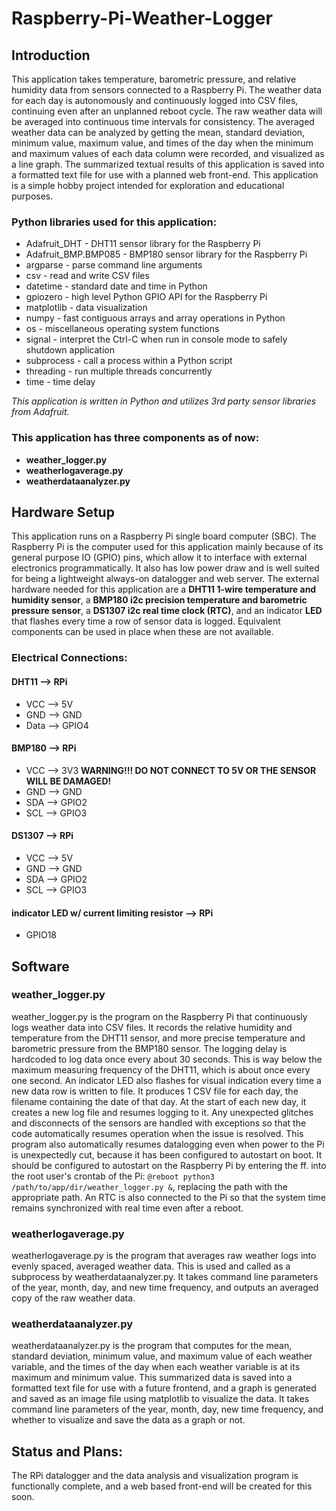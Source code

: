 # Raspberry-Pi-Weather-Logger

## Introduction
This application takes temperature, barometric pressure, and relative humidity data from sensors connected to a Raspberry Pi. The weather data for each day is autonomously and continuously logged into CSV files, continuing even after an unplanned reboot cycle. The raw weather data will be averaged into continuous time intervals for consistency. The averaged weather data can be analyzed by getting the mean, standard deviation, minimum value, maximum value, and times of the day when the minimum and maximum values of each data column were recorded, and visualized as a line graph. The summarized textual results of this application is saved into a formatted text file for use with a planned web front-end. This application is a simple hobby project intended for exploration and educational purposes.

### Python libraries used for this application:
- Adafruit_DHT - DHT11 sensor library for the Raspberry Pi
- Adafruit_BMP.BMP085 - BMP180 sensor library for the Raspberry Pi
- argparse - parse command line arguments
- csv - read and write CSV files
- datetime - standard date and time in Python
- gpiozero - high level Python GPIO API for the Raspberry Pi
- matplotlib - data visualization
- numpy - fast contiguous arrays and array operations in Python
- os - miscellaneous operating system functions
- signal - interpret the Ctrl-C when run in console mode to safely shutdown application
- subprocess - call a process within a Python script
- threading - run multiple threads concurrently
- time - time delay

*This application is written in Python and utilizes 3rd party sensor libraries from Adafruit.*

### This application has three components as of now:
- **weather_logger.py**
- **weatherlogaverage.py**
- **weatherdataanalyzer.py**

## Hardware Setup
This application runs on a Raspberry Pi single board computer (SBC). The Raspberry Pi is the  computer used for this application mainly because of its general purpose IO (GPIO) pins, which allow it to interface with external electronics programmatically. It also has low power draw and is well suited for being a lightweight always-on datalogger and web server. The external hardware needed for this application are a **DHT11 1-wire temperature and humidity sensor**, a **BMP180 i2c precision temperature and barometric pressure sensor**, a **DS1307 i2c real time clock (RTC)**, and an indicator **LED** that flashes every time a row of sensor data is logged. Equivalent components can be used in place when these are not available.

### Electrical Connections:
#### DHT11 --> RPi
- VCC --> 5V
- GND --> GND
- Data --> GPIO4
#### BMP180 --> RPi
- VCC --> 3V3 **WARNING!!! DO NOT CONNECT TO 5V OR THE SENSOR WILL BE DAMAGED!**
- GND --> GND
- SDA --> GPIO2
- SCL --> GPIO3
#### DS1307 --> RPi
- VCC --> 5V
- GND --> GND
- SDA --> GPIO2
- SCL --> GPIO3
#### indicator LED w/ current limiting resistor --> RPi
- GPIO18

## Software
### weather_logger.py
weather_logger.py is the program on the Raspberry Pi that continuously logs weather data into CSV files. It records the relative humidity and temperature from the DHT11 sensor, and more precise temperature and barometric pressure from the BMP180 sensor. The logging delay is hardcoded to log data once every about 30 seconds. This is way below the maximum measuring frequency of the DHT11, which is about once every one second. An indicator LED also flashes for visual indication every time a new data row is written to file.  It produces 1 CSV file for each day, the filename containing the date of that day. At the start of each new day, it creates a new log file and resumes logging to it. Any unexpected glitches and disconnects of the sensors are handled with exceptions so that the code automatically resumes operation when the issue is resolved. This program also automatically resumes datalogging even when power to the Pi is unexpectedly cut, because it has been configured to autostart on boot. It should be configured to autostart on the Raspberry Pi by entering the ff. into the root user's crontab of the Pi:
`@reboot python3 /path/to/app/dir/weather_logger.py &`, replacing the path with the appropriate path.
An RTC is also connected to the Pi so that the system time remains synchronized with real time even after a reboot.

### weatherlogaverage.py
weatherlogaverage.py is the program that averages raw weather logs into evenly spaced, averaged weather data. This is used and called as a subprocess by weatherdataanalyzer.py. It takes command line parameters of the year, month, day, and new time frequency, and outputs an averaged copy of the raw weather data.

### weatherdataanalyzer.py
weatherdataanalyzer.py is the program that computes for the mean, standard deviation, minimum value, and maximum value of each weather variable, and the times of the day when each weather variable is at its maximum and minimum value. This summarized data is saved into a formatted text file for use with a future frontend, and a graph is generated and saved as an image file using matplotlib to visualize the data. It takes command line parameters of the year, month, day, new time frequency, and whether to visualize and save the data as a graph or not.  


## Status and Plans:
The RPi datalogger and the data analysis and visualization program is functionally complete, and a web based front-end will be created for this soon.
